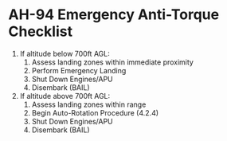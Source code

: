 # AH-94 Emergency Anti-Torque Checklist

1. If altitude below 700ft AGL:
   1. Assess landing zones within immediate proximity
   2. Perform Emergency Landing
   3. Shut Down Engines/APU
   4. Disembark (BAIL)
2. If altitude above 700ft AGL:
   1. Assess landing zones within range
   2. Begin Auto-Rotation Procedure (4.2.4)
   3. Shut Down Engines/APU
   4. Disembark (BAIL)
